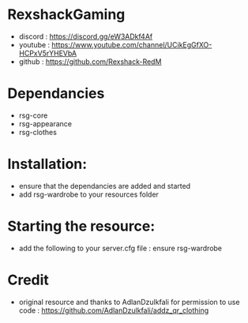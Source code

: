 # RexshackGaming
- discord : https://discord.gg/eW3ADkf4Af
- youtube : https://www.youtube.com/channel/UCikEgGfXO-HCPxV5rYHEVbA
- github : https://github.com/Rexshack-RedM

# Dependancies
- rsg-core
- rsg-appearance
- rsg-clothes

# Installation:
- ensure that the dependancies are added and started
- add rsg-wardrobe to your resources folder

# Starting the resource:
- add the following to your server.cfg file : ensure rsg-wardrobe

# Credit
- original resource and thanks to AdlanDzulkfali for permission to use code : https://github.com/AdlanDzulkfali/addz_qr_clothing
